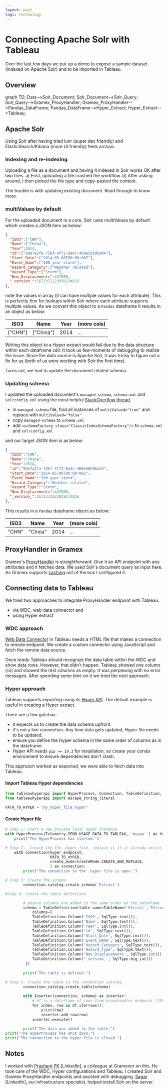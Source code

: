 ```yaml
---
layout: post
tags: technology
---
```


# Connecting Apache Solr with Tableau

Over the last few days we put up a demo to expose a sample dataset (indexed on Apache Solr) and to be imported in Tableau.

<script src="https://cdnjs.cloudflare.com/ajax/libs/mermaid/8.6.0/mermaid.min.js"></script>

## Overview

<div class="mermaid">
  graph TD;
      Data-->Solr_Document;
      Solr_Document-->Solr_Query;
      Solr_Query-->Gramex_ProxyHandler;
      Gramex_ProxyHandler-->Pandas_DataFrame;
      Pandas_DataFrame-->Hyper_Extract;
      Hyper_Extract-->Tableau;
</div>

## Apache Solr
Using Solr after having tried lunr (super dev friendly) and ElasticSearch/Kibana (more UI friendly) feels archaic.

### Indexing and re-indexing
Uploading a file as a document and having it indexed in Solr works OK after two tries. a) First, uploading a file crashed the workflow. b) After asking around, I then picked the file type and copy-pasted the content. 

The trouble is with updating existing document. Read through to know more.

### multiValues by default
For the uploaded document in a core, Solr uses multiValues by default which creates a JSON item as below:

```json
{
  "ISO3":["CHN"],
  "Name":["China"],
  "Year":2014,
  "id":["9de7a2fa-75bf-4f72-8a4c-460e56b96ad4"],
  "Start_Date":["2014-05-08T00:00:00Z"],
  "Event_Name":["100 year storm"],
  "Hazard_Category":["Weather related"],
  "Hazard_Type":["Storm"],
  "New_Displacements":447000,
  "_version_":1672372223938134016
},
```

note the values in array (it can have multiple values for each attribute). This is perfectly fine for lookups within Solr where each attribute supports multiple values. As we convert this object to a `Pandas` dataframe it results in an object as below:

| ISO3 | Name | Year | (more cols) |
| --- | --- | --- | --- |
| ["CHN"] | ["China"] | 2014 | ... |

Writing this object to a Hyper extract would fail due to the data structure within each dataframe cell. It took us few moments of debugging to realize the issue. Since the data source is Apache Solr, it was tricky to figure out a fix for us (both of us were working with Solr the first time).

Turns out, we had to update the document related schema. 

### Updating schema

I updated the uploaded document's `managed-schema`, `schema.xml` and `solrconfig.xml` using the most helpful [StackOverflow thread](https://stackoverflow.com/questions/44281922/how-to-turn-off-multivalue-in-solr).

- in `managed-schema` file, find all instances of `multiValued="true"` and replace with `multiValued="false"`
- copy `managed-schema` to `schema.xml`
- add `<schemaFactory class="ClassicIndexSchemaFactory"/>` to `schema.xml` and `solrconfig.xml`

and our target JSON item is as below:

```json
{
  "ISO3":"CHN",
  "Name":"China",
  "Year":2014,
  "id":"9de7a2fa-75bf-4f72-8a4c-460e56b96ad4",
  "Start_Date":"2014-05-08T00:00:00Z",
  "Event_Name":"100 year storm",
  "Hazard_Category":"Weather related",
  "Hazard_Type":"Storm",
  "New_Displacements":447000,
  "_version_":1672372223938134016
},
```

This results in a `Pandas` dataframe object as below:

| ISO3 | Name | Year | (more cols) |
| --- | --- | --- | --- |
| "CHN" | "China" | 2014 | ...|

## ProxyHandler in Gramex

Gramex's [ProxyHandler](https://learn.gramener.com/guide/proxyhandler/) is straightforward. Give it an API endpoint with any attributes and it fetches data. We used Solr's document query as input here. As Gramex supports [caching](https://learn.gramener.com/guide/cache/) out of the box I configured it.

## Connecting data to Tableau

We tried two approaches to integrate ProxyHandler endpoint with Tableau:

- via WDC, web data connector and
- using Hyper extract

### WDC approach

[Web Data Connector](https://help.tableau.com/current/pro/desktop/en-us/examples_web_data_connector.htm) in Tableau needs a HTML file that makes a connection to remote endpoint. We create a custom connector using JavaScript and fetch the remote data source.

Once *ready* Tableau should recognize the data table within the WDC and show data rows. However, that didn't happen. Tableau showed one column (`id`) and showed the rest columns as empty. It was perplexing with no error messages. After spending some time on it we tried the next approach.

### Hyper approach

Tableau supports *importing* using its [Hyper API](https://help.tableau.com/current/api/hyper_api/en-us/docs/hyper_api_create_update.html). The default example is useful in creating a Hyper extract.

There are a few gotchas:

- it expects us to create the data schema upfront.
- it's not a live connection. Any time data gets updated, Hyper file needs to be updated.
- ensure you define the Hyper schema in the same order of columns as in the dataframe.
- Hyper API needs `pip >= 19.3` for installation, so create your conda environment to ensure dependencies don't clash.

This approach worked as expected, we were able to fetch data into Tableau.

#### Import Tableau Hyper dependencies
```py
from tableauhyperapi import HyperProcess, Connection, TableDefinition, SqlType, Telemetry, Inserter, CreateMode, TableName
from tableauhyperapi import escape_string_literal

PATH_TO_HYPER = "my_hyper_file.hyper"
```

#### Create Hyper file

```py
# Step 1: Start a new private local Hyper instance
with HyperProcess(Telemetry.SEND_USAGE_DATA_TO_TABLEAU, 'myapp' ) as hyper:
    print("The HyperProcess has started.")

# Step 2:  Create the the .hyper file, replace it if it already exists
    with Connection(hyper.endpoint,
                    PATH_TO_HYPER,
                    create_mode=CreateMode.CREATE_AND_REPLACE,
                    ) as connection:
        print("The connection to the .hyper file is open.")

# Step 3: Create the schema
        connection.catalog.create_schema('Extract')

#Step 4: Create the table definition

        # ensure columns are added in the same order as the dataframe
        schema = TableDefinition(table_name=TableName('Extract','Extract'),
            columns=[
            TableDefinition.Column('ISO3', SqlType.text()),
            TableDefinition.Column('Name', SqlType.text()),
            TableDefinition.Column('Year', SqlType.int()),
            TableDefinition.Column('id', SqlType.text()),
            TableDefinition.Column('Start_Date', SqlType.text()),
            TableDefinition.Column('Event_Name', SqlType.text()),
            TableDefinition.Column('Hazard_Category', SqlType.text()),
            TableDefinition.Column('Hazard_Type', SqlType.text()),
            TableDefinition.Column('New_Displacements', SqlType.int()),
            TableDefinition.Column('_version_', SqlType.big_int())
         ])
    
        print("The table is defined.")

# Step 5: Create the table in the connection catalog
        connection.catalog.create_table(schema)
        
        with Inserter(connection, schema) as inserter:
            # df is a dataframe of rows from proxyhandler endpoint (JSON)
            for index, row in df.iterrows():
                print(row)
                inserter.add_row(row)
            inserter.execute()
            
        print("The data was added to the table.")
print("The HyperProcess has shut down.")
print("The connection to the Hyper file is closed.")
```

## Notes

I worked with [Prashant PK](https://www.linkedin.com/in/prashant-kuruamparambatta-16404849/) [LinkedIn], a colleague at Gramener on this. He took care of the WDC, Hyper configurations and Tableau. I created Solr and Gramex ProxyHandler endpoints and assisted with debugging. [Sagar](https://www.linkedin.com/in/sagar-yellina-4356368b/) [LinkedIn], our infrastructure specialist, helped install Solr on the server.

